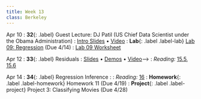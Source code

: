```yaml
---
title: Week 13
class: Berkeley
---
```

Apr 10
: **32**{: .label} Guest Lecture: DJ Patil (US Chief Data Scientist under the Obama Administration)
  : [Intro Slides](https://docs.google.com/presentation/d/1cdsifTK3ZOxuElBH3bBBU8err0cZbcMWwv2eumTHv4A/edit?usp=sharing) &#8226; [Video](https://youtu.be/LiHMrn2AHpw)
: **Lab**{: .label .label-lab} [Lab 09: Regression](https://data8.datahub.berkeley.edu/hub/user-redirect/git-pull?repo=https%3A%2F%2Fgithub.com%2Fdata-8%2Fmaterials-sp23&urlpath=retro%2Ftree%2Fmaterials-sp23%2Fmaterials%2Fsp23%2Flab%2Flab09%2Flab09.ipynb&branch=main) (Due 4/14)
  : [Lab 09 Worksheet](https://drive.google.com/file/d/13KYeBGxueP-PYcnEZt25o2mbCgsGXLYQ/view?usp=sharing)

Apr 12
: **33**{: .label} Residuals
  : [Slides](https://docs.google.com/presentation/d/1rmPGHnpJ533Z3PJQHAlvg9TlA0Ud8kr2c0iBml0DY5E/edit?usp=sharing) &#8226; [Demos](https://data8.datahub.berkeley.edu/hub/user-redirect/git-pull?repo=https%3A%2F%2Fgithub.com%2Fdata-8%2Fmaterials-sp23&urlpath=retro%2Ftree%2Fmaterials-sp23%2Flec%2Flec33.ipynb&branch=main) &#8226; [Video](#)-->
: *Reading:* [15.5](https://inferentialthinking.com/chapters/15/5/Visual_Diagnostics.html), [15.6](https://inferentialthinking.com/chapters/15/6/Numerical_Diagnostics.html)

Apr 14
: **34**{: .label} Regression Inference
  : <!--[Slides]#) &#8226; [Demos](#) &#8226; [Video](#)-->
: *Reading:* [16](https://inferentialthinking.com/chapters/16/Inference_for_Regression.html)
: **Homework**{: .label .label-homework} Homework 11 (Due 4/19)
: **Project**{: .label .label-project} Project 3: Classifying Movies (Due 4/28)
